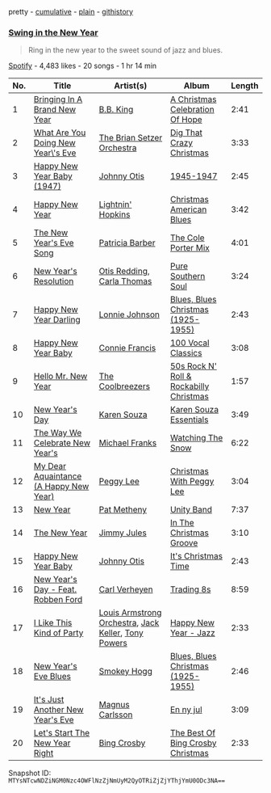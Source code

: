 pretty - [cumulative](/playlists/cumulative/5zyeLrOc31CPX7uk9xNL7y.md) - [plain](/playlists/plain/5zyeLrOc31CPX7uk9xNL7y) - [githistory](https://github.githistory.xyz/mackorone/spotify-playlist-archive/blob/main/playlists/plain/5zyeLrOc31CPX7uk9xNL7y)

### [Swing in the New Year](https://open.spotify.com/playlist/5zyeLrOc31CPX7uk9xNL7y)

> Ring in the new year to the sweet sound of jazz and blues.

[Spotify](https://open.spotify.com/user/spotify) - 4,483 likes - 20 songs - 1 hr 14 min

| No. | Title | Artist(s) | Album | Length |
|---|---|---|---|---|
| 1 | [Bringing In A Brand New Year](https://open.spotify.com/track/0tij6aw5oaziwzt4xVUDcN) | [B.B\. King](https://open.spotify.com/artist/5xLSa7l4IV1gsQfhAMvl0U) | [A Christmas Celebration Of Hope](https://open.spotify.com/album/7CYQCq7n255Edv444XKr93) | 2:41 |
| 2 | [What Are You Doing New Year\\'s Eve](https://open.spotify.com/track/6OJLi5swf07p65jkyMXnnb) | [The Brian Setzer Orchestra](https://open.spotify.com/artist/7HQH1SJokcVMdstilKJ2S8) | [Dig That Crazy Christmas](https://open.spotify.com/album/4zNkxG7aEhleUkvi4BsCsg) | 3:33 |
| 3 | [Happy New Year Baby \(1947\)](https://open.spotify.com/track/6y7CJ5hxe7u3mv9Dwl7dUS) | [Johnny Otis](https://open.spotify.com/artist/5PGt6fQNjLKhYYeGLWKWcM) | [1945\-1947](https://open.spotify.com/album/58AsJxZTN7uX3o5HFImgN6) | 2:45 |
| 4 | [Happy New Year](https://open.spotify.com/track/2qPqcpH67PhYehYotsssia) | [Lightnin' Hopkins](https://open.spotify.com/artist/6EZzVXM2uDRPmnHWq9yPDE) | [Christmas American Blues](https://open.spotify.com/album/3qNhzdUDAXyLco1LRIe1gQ) | 3:42 |
| 5 | [The New Year's Eve Song](https://open.spotify.com/track/2u9UEPelYxvnCiIgsavRQC) | [Patricia Barber](https://open.spotify.com/artist/16R5esBHEkxTw1QO9dnWM5) | [The Cole Porter Mix](https://open.spotify.com/album/1NGLLk5vTXlmHbIGGPWG1I) | 4:01 |
| 6 | [New Year's Resolution](https://open.spotify.com/track/6JwotAbv17ZbTiyYgeYCFK) | [Otis Redding](https://open.spotify.com/artist/60df5JBRRPcnSpsIMxxwQm), [Carla Thomas](https://open.spotify.com/artist/1QAGLCom3FHTTiuRFsjzOj) | [Pure Southern Soul](https://open.spotify.com/album/0IdJOPJy2DQXaqgyrjhXRc) | 3:24 |
| 7 | [Happy New Year Darling](https://open.spotify.com/track/6w1xmWGsEfXbsNTzesm3Tg) | [Lonnie Johnson](https://open.spotify.com/artist/74g0xdNndEjFzMKSRFUMNM) | [Blues, Blues Christmas \(1925\-1955\)](https://open.spotify.com/album/6FfqBg7bADl1G8Msi4WcdP) | 2:43 |
| 8 | [Happy New Year Baby](https://open.spotify.com/track/2j7qVwnT7Oroj2iAv83p1F) | [Connie Francis](https://open.spotify.com/artist/3EY5DxGdy7x4GelivOjS2Q) | [100 Vocal Classics](https://open.spotify.com/album/7oDLoAGz6gtbYu8DCxHL9w) | 3:08 |
| 9 | [Hello Mr\. New Year](https://open.spotify.com/track/4LSMLhZBXmrH7gSSxvCSom) | [The Coolbreezers](https://open.spotify.com/artist/7pxSzoSQjB3tBo4LpRxXQJ) | [50s Rock N' Roll & Rockabilly Christmas](https://open.spotify.com/album/1EPS2YC5Lg3ykCqpfnNWFR) | 1:57 |
| 10 | [New Year's Day](https://open.spotify.com/track/59VtFHeAUsmiGnwBIGg1Li) | [Karen Souza](https://open.spotify.com/artist/2d5lQo9YQ1DkAsBKTRp7Iu) | [Karen Souza Essentials](https://open.spotify.com/album/0f8GY0SwEJdzC9D50GgUAT) | 3:49 |
| 11 | [The Way We Celebrate New Year's](https://open.spotify.com/track/5f3FcmHZveGiM9n3V2RlDl) | [Michael Franks](https://open.spotify.com/artist/0AVE7rDx4X9w0pW1XlN1om) | [Watching The Snow](https://open.spotify.com/album/2x0Kw7UJVbX5axgSqT3pZH) | 6:22 |
| 12 | [My Dear Aquaintance \(A Happy New Year\)](https://open.spotify.com/track/0tMuqQzxXLhGovwkrP6cFs) | [Peggy Lee](https://open.spotify.com/artist/602DnpaSXJB4b9DZrvxbDc) | [Christmas With Peggy Lee](https://open.spotify.com/album/1gEGRhDmUBbWEIHWPzERrr) | 3:04 |
| 13 | [New Year](https://open.spotify.com/track/7M4dprtUfiCEPvqOU0o7zV) | [Pat Metheny](https://open.spotify.com/artist/3t58jfUhoMLYVO14XaUFLA) | [Unity Band](https://open.spotify.com/album/2fbDJ3a4H3buI2sx2qjyv8) | 7:37 |
| 14 | [The New Year](https://open.spotify.com/track/5URjKrOTZrne2gXtkCJf3i) | [Jimmy Jules](https://open.spotify.com/artist/5JDqt6lztaTokIuTAXbfj9) | [In The Christmas Groove](https://open.spotify.com/album/3aN27OogwhHVEFFp58iNoe) | 3:10 |
| 15 | [Happy New Year Baby](https://open.spotify.com/track/3AgRB0CSDMbx3dzQG4bTsY) | [Johnny Otis](https://open.spotify.com/artist/5PGt6fQNjLKhYYeGLWKWcM) | [It's Christmas Time](https://open.spotify.com/album/7pjj8BvKkeLpy0cOIGp23y) | 2:43 |
| 16 | [New Year's Day \- Feat\. Robben Ford](https://open.spotify.com/track/1T1dPQeocgjdayrcdQGY5k) | [Carl Verheyen](https://open.spotify.com/artist/3BpUUAvJhkvkpYI6nQ7OUf) | [Trading 8s](https://open.spotify.com/album/0XtV1hYOkV2NQzJMdjgWDg) | 8:59 |
| 17 | [I Like This Kind of Party](https://open.spotify.com/track/0HdrGWeP4yAg4H9psBV0MN) | [Louis Armstrong Orchestra](https://open.spotify.com/artist/3kxKEf21b0e023r7Uvk5nq), [Jack Keller](https://open.spotify.com/artist/4ZYHDLurn7LEpGqM83LwST), [Tony Powers](https://open.spotify.com/artist/2EMxAx3qQYpdAmfIqEZmUC) | [Happy New Year \- Jazz](https://open.spotify.com/album/6pP2nOm4h6Clb4fFEiwtvi) | 2:33 |
| 18 | [New Year's Eve Blues](https://open.spotify.com/track/1VcOyqv2ndC4LTTomz5AOU) | [Smokey Hogg](https://open.spotify.com/artist/4ztakVdT3nUD6FxF3Omm21) | [Blues, Blues Christmas \(1925\-1955\)](https://open.spotify.com/album/6FfqBg7bADl1G8Msi4WcdP) | 2:46 |
| 19 | [It's Just Another New Year's Eve](https://open.spotify.com/track/2qLpjfKEi5csSMHhSZJEct) | [Magnus Carlsson](https://open.spotify.com/artist/12VIfmT1N5FGyCuuXGKuYB) | [En ny jul](https://open.spotify.com/album/2QBBSjczxo3VqQfzamJ8ef) | 3:09 |
| 20 | [Let's Start The New Year Right](https://open.spotify.com/track/09TUE6AYHuZdsZVCfiRoBE) | [Bing Crosby](https://open.spotify.com/artist/6ZjFtWeHP9XN7FeKSUe80S) | [The Best Of Bing Crosby Christmas](https://open.spotify.com/album/0dHZw5Y4nhRFjA9wGgxaUS) | 2:33 |

Snapshot ID: `MTYsNTcwNDZiNGM0Nzc4OWFlNzZjNmUyM2QyOTRiZjZjYThjYmU0ODc3NA==`
